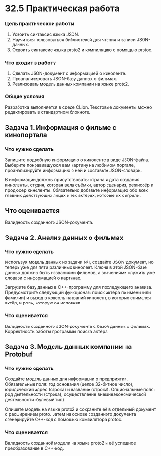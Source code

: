 # 32.5 Практическая работа

### Цель практической работы

1. Усвоить синтаксис языка JSON.
2. Научиться пользоваться библиотекой для чтения и записи JSON-данных.
3. Освоить синтаксис языка proto2 и компиляцию с помощью protoc.


### Что входит в работу

1. Сделать JSON-документ с информацией о киноленте.
2. Проанализировать JSON-базу данных о фильмах.
3. Реализовать модель данных компании на языке proto2.


### Общие условия

Разработка выполняется в среде CLion. Текстовые документы можно редактировать в стандартном блокноте.

## Задача 1. Информация о фильме с кинопортала


### Что нужно сделать

Запишите подробную информацию о киноленте в виде JSON-файла. Выберите понравившуюся вам картину на любимом портале,
проанализируйте информацию о ней и составьте JSON-словарь.

В информации должны присутствовать: страна и дата создания киноленты, студия, которая вела съёмки, автор сценария,
режиссёр и продюсер киноленты. Обязательно добавьте информацию обо всех главных действующих лицах и тех актёрах, которые их сыграли.


## Что оценивается

Валидность созданного JSON-документа.


## Задача 2. Анализ данных о фильмах


### Что нужно сделать

Используя модель данных из задачи №1, создайте JSON-документ, но теперь уже для пяти различных кинолент.
Ключи в этой JSON-базе данных должны быть названиями фильмов, а значениями служить уже словари с информацией о картинах.

Загрузите базу данных в C++-программу для последующего анализа. Предусмотрите следующий функционал: поиск актёра по
имени (или фамилии) и вывод в консоль названий кинолент, в которых снимался актёр, и роль, которую он исполнял.


### Что оценивается

Валидность созданного JSON-документа с базой данных о фильмах. Корректность работы программы поиска актёра.


## Задача 3. Модель данных компании на Protobuf


### Что нужно сделать

Создайте модель данных для информации о предприятии. Обязательные поля: год основания (целое 32-битное число), 
юридический адрес (строка) и название (строка). Опциональные поля: род деятельности (строка), осуществление 
внешнеэкономической деятельности (булевый тип)

Опишите модель на языке proto2 и сохраните её в отдельный документ с расширением proto. Затем на основе созданного
документа сгенерируйте C++-код с помощью компилятора protoc.


### Что оценивается

Валидность созданной модели на языке proto2 и её успешное преобразование в C++-код.
